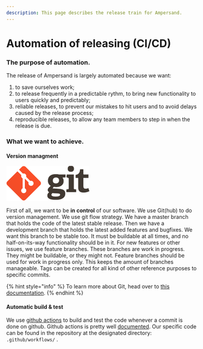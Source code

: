 ```yaml
---
description: This page describes the release train for Ampersand.
---
```


# Automation of releasing \(CI/CD\)

### The purpose of automation.

The release of Ampersand is largely automated because we want:

1. to save ourselves work;
2. to release frequently in a predictable rythm, to bring new functionality to users quickly and predictably;
3. reliable releases, to prevent our mistakes to hit users and to avoid delays caused by the release process;
4. reproducible releases, to allow any team members to step in when the release is due.

### What we want to achieve.

#### Version managment

![](../.gitbook/assets/logo-2x-1.png)

First of all, we want to be **in control** of our software. We use Git\(hub\) to do version management.  We use git flow strategy. We have a master branch that holds the code of the latest stable release. Then we have a development branch that holds the latest added features and bugfixes. We want this branch to be stable too. It must be buildable at all times, and no half-on-its-way functionality should be in it. For new features or other issues, we use feature branches. These branches are work in progress. They might be buildable, or they might not. Feature branches should be used for work in progress only. This keeps the amount of branches manageable. Tags can be created for all kind of other reference purposes to specific commits.

{% hint style="info" %}
To learn more about Git, head over to [this documentation](https://git-scm.com/).
{% endhint %}

#### Automatic build & test

We use [github actions](https://github.com/features/actions) to build and test the code whenever a commit is done on github. Github actions is pretty well [documented](https://docs.github.com/en/actions). Our specific code can be found in the repository at the designated directory:  `.github/workflows/` . 



